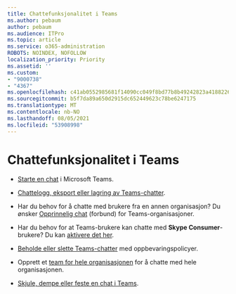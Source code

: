 ```yaml
---
title: Chattefunksjonalitet i Teams
ms.author: pebaum
author: pebaum
ms.audience: ITPro
ms.topic: article
ms.service: o365-administration
ROBOTS: NOINDEX, NOFOLLOW
localization_priority: Priority
ms.assetid: ''
ms.custom:
- "9000738"
- "4367"
ms.openlocfilehash: c41ab0552985681f14090cc049f8bd77b8b49242823a418822674cd21dea0f77
ms.sourcegitcommit: b5f7da89a650d2915dc652449623c78be6247175
ms.translationtype: MT
ms.contentlocale: nb-NO
ms.lasthandoff: 08/05/2021
ms.locfileid: "53908998"
---
```

# <a name="teams-chat-functionality"></a>Chattefunksjonalitet i Teams

- [Starte en chat](https://support.office.com/article/start-a-chat-in-teams-0c71b32b-c050-4930-a887-5afbe742b3d8) i Microsoft Teams.

- [Chattelogg, eksport eller lagring av Teams-chatter](https://docs.microsoft.com/alchemyinsights/chat-history-in-microsoft-teams).

- Har du behov for å chatte med brukere fra en annen organisasjon? Du ønsker [Opprinnelig chat](https://docs.microsoft.com/microsoftteams/native-chat-for-external-users) (forbund) for Teams-organisasjoner.

- Har du behov for at Teams-brukere kan chatte med **Skype Consumer**-brukere? Du kan [aktivere det her](https://docs.microsoft.com/microsoftteams/manage-external-access#step-1---enable-your-organization-to-communicate-with-another-teams-organization). 

- [Beholde eller slette Teams-chatter](https://docs.microsoft.com/microsoftteams/retention-policies) med oppbevaringspolicyer.

- Opprett et [team for hele organisasjonen](https://docs.microsoft.com/microsoftteams/create-an-org-wide-team) for å chatte med hele organisasjonen.

- [Skjule, dempe eller feste en chat i Teams](https://support.office.com/article/hide-mute-or-pin-a-chat-in-teams-9aee02ef-713d-495b-8a73-9762d8e4b066).
